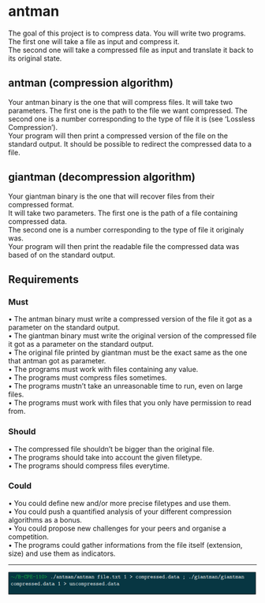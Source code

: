 
# antman
The goal of this project is to compress data. You will write two programs.  
The first one will take a file as input and compress it.  
The second one will take a compressed file as input and translate it back to its original state.  

## antman (compression algorithm)
Your antman binary is the one that will compress files. It will take two parameters. The first one is the path
to the file we want compressed. The second one is a number corresponding to the type of file it is (see
‘Lossless Compression’).  
Your program will then print a compressed version of the file on the standard output. It should be possible
to redirect the compressed data to a file.  

## giantman (decompression algorithm)
Your giantman binary is the one that will recover files from their compressed format.  
It will take two parameters. The first one is the path of a file containing compressed data.   
The second one is a number corresponding to the type of file it originaly was.  
Your program will then print the readable file the compressed data was based of on the standard output.

## Requirements
### Must
• The antman binary must write a compressed version of the file it got as a parameter on the standard
output.  
• The giantman binary must write the original version of the compressed file it got as a parameter on
the standard output.  
• The original file printed by giantman must be the exact same as the one that antman got as parameter.  
• The programs must work with files containing any value.  
• The programs must compress files sometimes.  
• The programs mustn’t take an unreasonable time to run, even on large files.  
• The programs must work with files that you only have permission to read from.  
### Should
• The compressed file shouldn’t be bigger than the original file.  
• The programs should take into account the given filetype.  
• The programs should compress files everytime.  
### Could
• You could define new and/or more precise filetypes and use them.  
• You could push a quantified analysis of your different compression algorithms as a bonus.  
• You could propose new challenges for your peers and organise a competition.  
• The programs could gather informations from the file itself (extension, size) and use them as indicators.
____
![example1](https://github.com/iMeaNz/antman/blob/main/example.png?raw=true)
